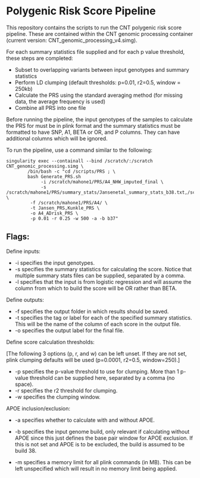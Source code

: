 # Polygenic Risk Score Pipeline

This repository contains the scripts to run the CNT polygenic risk score pipeline. These are contained within the CNT genomic processing container (current version: CNT_genomic_processing_v4.simg). 

For each summary statistics file supplied and for each p value threshold, these steps are completed:
* Subset to overlapping variants between input genotypes and summary statistics
* Perform LD clumping (default thresholds: p=0.01, r2=0.5, window = 250kb)
* Calculate the PRS using the standard averaging method (for missing data, the average frequency is used)
* Combine all PRS into one file

Before running the pipeline, the input genotypes of the samples to calculate the PRS for must be in plink format and the summary statistics must be formatted to have SNP, A1, BETA or OR, and P columns. They can have additional columns which will be ignored.

To run the pipeline, use a command similar to the following:

```
singularity exec --containall --bind /scratch/:/scratch CNT_genomic_processing.simg \
	    /bin/bash -c "cd /scripts/PRS ; \
	    bash Generate_PRS.sh 
	    	 -i /scratch/mahone1/PRS/A4_NHW_imputed_final \
	    	 -s /scratch/mahone1/PRS/summary_stats/Jansenetal_summary_stats_b38.txt,/scratch/mahone1/PRS/summary_stats/Kunkle_all_summary_stats_cleaned_b38.txt \
		 -f /scratch/mahone1/PRS/A4/ \
		 -t Jansen_PRS,Kunkle_PRS \
		 -o A4_ADrisk_PRS \
		 -p 0.01 -r 0.25 -w 500 -a -b b37"
```

## Flags:
Define inputs: 
* -i specifies the input genotypes.
* -s specifies the summary statistics for calculating the score. Notice that multiple summary stats files can be supplied, separated by a comma.
* -l specifies that the input is from logistic regression and will assume the column from which to build the score will be OR rather than BETA. 

Define outputs:
* -f specifies the output folder in which results should be saved.
* -t specifies the tag or label for each of the specified summary statistics. This will be the name of the column of each score in the output file.
* -o specifies the output label for the final file.

Define score calculation thresholds:

[The following 3 options (p, r, and w) can be left unset. If they are not set, plink clumping defaults will be used (p=0.0001, r2=0.5, window=250).]
* -p specifies the p-value threshold to use for clumping. More than 1 p-value threshold can be supplied here, separated by a comma (no space).
* -r specifies the r2 threshold for clumping. 
* -w specifies the clumping window.

APOE inclusion/exclusion:
* -a specifies whether to calculate with and without APOE. 
* -b specifies the input genome build, only relevant if calculating without APOE since this just defines the base pair window for APOE exclusion. If this is not set and APOE is to be excluded, the build is assumed to be build 38.

* -m specifies a memory limit for all plink commands (in MB). This can be left unspecified which will result in no memory limit being applied. 
